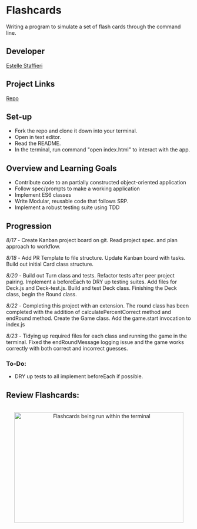 # Flashcards
Writing a program to simulate a set of flash cards through the command line.

## Developer
[Estelle Staffieri](https://github.com/Estaffieri)

## Project Links
[Repo](https://github.com/Estaffieri/flashcards)

## Set-up
- Fork the repo and clone it down into your terminal.
- Open in text editor.
- Read the README.
- In the terminal, run command "open index.html" to interact with the app.

## Overview and Learning Goals
- Contribute code to an partially constructed object-oriented application
- Follow spec/prompts to make a working application
- Implement ES6 classes
- Write Modular, reusable code that follows SRP.
- Implement a robust testing suite using TDD

## Progression
*8/17* - Create Kanban project board on git. Read project spec. and plan approach to workflow.

*8/18* - Add PR Template to file structure. Update Kanban board with tasks. Build out initial Card class structure.

*8/20* - Build out Turn class and tests. Refactor tests after peer project pairing. Implement a beforeEach to DRY up testing suites. Add files for Deck.js and Deck-test.js. Build and test Deck class. Finishing the Deck class, begin the Round class.

*8/22* - Completing this project with an extension. The round class has been completed with the addition of calculatePercentCorrect method and endRound method. Create the Game class. Add the game.start invocation to index.js

*8/23* - Tidying up required files for each class and running the game in the terminal. Fixed the endRoundMessage logging issue and the game works correctly with both correct and incorrect guesses.


### To-Do:
- DRY up tests to all implement beforeEach if possible.

## Review Flashcards:

<p align="center"></br>
  <img width="460" height="300" src="https://media.giphy.com/media/fxTkrRXNaXlPvN6X7m/giphy.gif" alt="Flashcards being run within the terminal">
</p>
